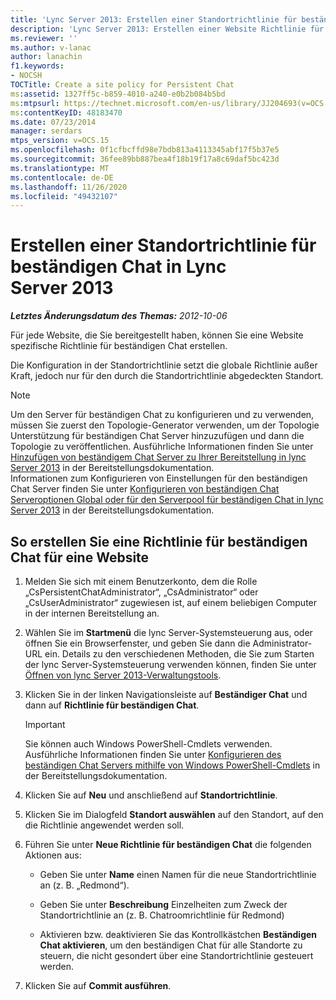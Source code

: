 ```yaml
---
title: 'Lync Server 2013: Erstellen einer Standortrichtlinie für beständigen Chat'
description: 'Lync Server 2013: Erstellen einer Website Richtlinie für beständigen Chat'
ms.reviewer: ''
ms.author: v-lanac
author: lanachin
f1.keywords:
- NOCSH
TOCTitle: Create a site policy for Persistent Chat
ms:assetid: 1327ff5c-b859-4010-a240-e0b2b084b5bd
ms:mtpsurl: https://technet.microsoft.com/en-us/library/JJ204693(v=OCS.15)
ms:contentKeyID: 48183470
ms.date: 07/23/2014
manager: serdars
mtps_version: v=OCS.15
ms.openlocfilehash: 0f1cfbcffd98e7bdb813a4113345abf17f5b37e5
ms.sourcegitcommit: 36fee89bb887bea4f18b19f17a8c69daf5bc423d
ms.translationtype: MT
ms.contentlocale: de-DE
ms.lasthandoff: 11/26/2020
ms.locfileid: "49432107"
---
```

# <a name="create-a-site-policy-for-persistent-chat-in-lync-server-2013"></a>Erstellen einer Standortrichtlinie für beständigen Chat in Lync Server 2013

<div data-xmlns="http://www.w3.org/1999/xhtml">

<div class="topic" data-xmlns="http://www.w3.org/1999/xhtml" data-msxsl="urn:schemas-microsoft-com:xslt" data-cs="https://msdn.microsoft.com/">

<div data-asp="https://msdn2.microsoft.com/asp">



</div>

<div id="mainSection">

<div id="mainBody">

<span> </span>

_**Letztes Änderungsdatum des Themas:** 2012-10-06_

Für jede Website, die Sie bereitgestellt haben, können Sie eine Website spezifische Richtlinie für beständigen Chat erstellen.

Die Konfiguration in der Standortrichtlinie setzt die globale Richtlinie außer Kraft, jedoch nur für den durch die Standortrichtlinie abgedeckten Standort.

<div>


> [!NOTE]  
> Um den Server für beständigen Chat zu konfigurieren und zu verwenden, müssen Sie zuerst den Topologie-Generator verwenden, um der Topologie Unterstützung für beständigen Chat Server hinzuzufügen und dann die Topologie zu veröffentlichen. Ausführliche Informationen finden Sie unter <A href="lync-server-2013-adding-persistent-chat-server-to-your-deployment.md">Hinzufügen von beständigem Chat Server zu Ihrer Bereitstellung in lync Server 2013</A> in der Bereitstellungsdokumentation.<BR>Informationen zum Konfigurieren von Einstellungen für den beständigen Chat Server finden Sie unter <A href="lync-server-2013-configure-persistent-chat-server-options-globally-or-for-persistent-chat-server-pool.md">Konfigurieren von beständigen Chat Serveroptionen Global oder für den Serverpool für beständigen Chat in lync Server 2013</A> in der Bereitstellungsdokumentation.



</div>

<div>

## <a name="to-create-a-persistent-chat-policy-for-a-site"></a>So erstellen Sie eine Richtlinie für beständigen Chat für eine Website

1.  Melden Sie sich mit einem Benutzerkonto, dem die Rolle „CsPersistentChatAdministrator“, „CsAdministrator“ oder „CsUserAdministrator“ zugewiesen ist, auf einem beliebigen Computer in der internen Bereitstellung an.

2.  Wählen Sie im **Startmenü** die lync Server-Systemsteuerung aus, oder öffnen Sie ein Browserfenster, und geben Sie dann die Administrator-URL ein. Details zu den verschiedenen Methoden, die Sie zum Starten der lync Server-Systemsteuerung verwenden können, finden Sie unter [Öffnen von lync Server 2013-Verwaltungstools](lync-server-2013-open-lync-server-administrative-tools.md).

3.  Klicken Sie in der linken Navigationsleiste auf **Beständiger Chat** und dann auf **Richtlinie für beständigen Chat**.
    
    <div>
    

    > [!IMPORTANT]  
    > Sie können auch Windows PowerShell-Cmdlets verwenden. Ausführliche Informationen finden Sie unter <A href="configuring-persistent-chat-server-by-using-windows-powershell-cmdlets.md">Konfigurieren des beständigen Chat Servers mithilfe von Windows PowerShell-Cmdlets</A> in der Bereitstellungsdokumentation.

    
    </div>

4.  Klicken Sie auf **Neu** und anschließend auf **Standortrichtlinie**.

5.  Klicken Sie im Dialogfeld **Standort auswählen** auf den Standort, auf den die Richtlinie angewendet werden soll.

6.  Führen Sie unter **Neue Richtlinie für beständigen Chat** die folgenden Aktionen aus:
    
      - Geben Sie unter **Name** einen Namen für die neue Standortrichtlinie an (z. B. „Redmond“).
    
      - Geben Sie unter **Beschreibung** Einzelheiten zum Zweck der Standortrichtlinie an (z. B. Chatroomrichtlinie für Redmond)
    
      - Aktivieren bzw. deaktivieren Sie das Kontrollkästchen **Beständigen Chat aktivieren**, um den beständigen Chat für alle Standorte zu steuern, die nicht gesondert über eine Standortrichtlinie gesteuert werden.

7.  Klicken Sie auf **Commit ausführen**.

</div>

</div>

<span> </span>

</div>

</div>

</div>

